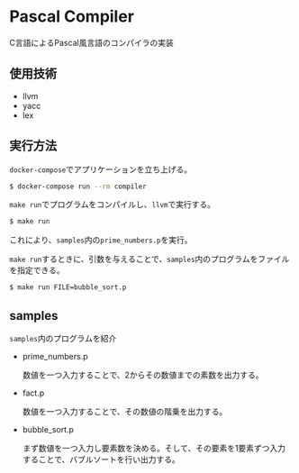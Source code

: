 # Pascal Compiler

C言語によるPascal風言語のコンパイラの実装

## 使用技術
- llvm
- yacc
- lex

## 実行方法

`docker-compose`でアプリケーションを立ち上げる。

```bash
$ docker-compose run --rm compiler
```

`make run`でプログラムをコンパイルし、`llvm`で実行する。

```bash
$ make run
```

これにより、`samples`内の`prime_numbers.p`を実行。

`make run`するときに、引数を与えることで、`samples`内のプログラムをファイルを指定できる。

```bash
$ make run FILE=bubble_sort.p
```

## samples

`samples`内のプログラムを紹介

- prime_numbers.p

    数値を一つ入力することで、2からその数値までの素数を出力する。

- fact.p

    数値を一つ入力することで、その数値の階乗を出力する。

- bubble_sort.p

    まず数値を一つ入力し要素数を決める。そして、その要素を1要素ずつ入力することで、バブルソートを行い出力する。
